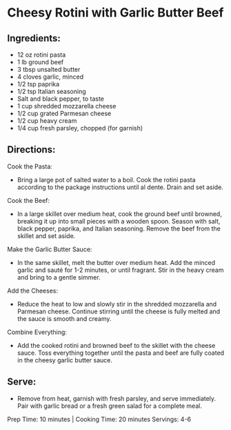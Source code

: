 # Cheesy Rotini with Garlic Butter Beef  

## Ingredients:

* 12 oz rotini pasta
* 1 lb ground beef
* 3 tbsp unsalted butter
* 4 cloves garlic, minced
* 1/2 tsp paprika
* 1/2 tsp Italian seasoning
* Salt and black pepper, to taste
* 1 cup shredded mozzarella cheese
* 1/2 cup grated Parmesan cheese
* 1/2 cup heavy cream
* 1/4 cup fresh parsley, chopped (for garnish)

## Directions:

Cook the Pasta:
* Bring a large pot of salted water to a boil. Cook the rotini pasta according to the package instructions until al dente. Drain and set aside.

Cook the Beef:
* In a large skillet over medium heat, cook the ground beef until browned, breaking it up into small pieces with a wooden spoon. Season with salt, black pepper, paprika, and Italian seasoning. Remove the beef from the skillet and set aside.

Make the Garlic Butter Sauce:
* In the same skillet, melt the butter over medium heat. Add the minced garlic and sauté for 1-2 minutes, or until fragrant. Stir in the heavy cream and bring to a gentle simmer.

Add the Cheeses:
* Reduce the heat to low and slowly stir in the shredded mozzarella and Parmesan cheese. Continue stirring until the cheese is fully melted and the sauce is smooth and creamy.

Combine Everything:
* Add the cooked rotini and browned beef to the skillet with the cheese sauce. Toss everything together until the pasta and beef are fully coated in the cheesy garlic butter sauce.

## Serve:
* Remove from heat, garnish with fresh parsley, and serve immediately. Pair with garlic bread or a fresh green salad for a complete meal.

Prep Time: 10 minutes | Cooking Time: 20 minutes
Servings: 4-6
